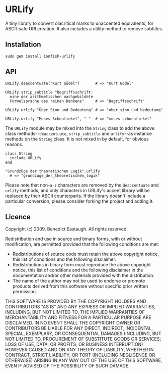 URLify
======

A tiny library to convert diacritical marks to unaccented equivalents, for
ASCII-safe URI creation. It also includes a utility method to remove subtitles.


Installation
------------

    sudo gem install ionfish-urlify


API
---

    URLify.deaccentuate("Kurt Gödel")       # => "Kurt Godel"
    
    URLify.strip_subtitle "Begriffsschrift:
      eine der arithmetischen nachgebildete
      Formelsprache des reinen Denkens"     # => "Begriffsschrift"
    
    URLify.urlify "Über Sinn und Bedeutung" # => "uber_sinn_und_bedeutung"
    
    URLify.urlify "Moses Schönfinkel", "-"  # => "moses-schoenfinkel"

The `URLify` module may be mixed into the `String` class to add the above class
methods--`deaccentuate`, `strip_subtitle` and `urlify`--as instance methods on
the `String` class. It is not mixed in by default, for obvious reasons.

    class String
      include URLify
    end
    
    "Grundzüge der theoretischen Logik".urlify
      # => "grundzuge_der_theoretischen_logik"

Please note that non-`a-z` characters are removed by the `deaccentuate` and
`urlify` methods, and only characters in URLify's accent library will be
replaced by their ASCII counterparts. If the library doesn't include a
particular conversion, please consider forking the project and adding it.


Licence
-------

Copyright (c) 2009, Benedict Eastaugh. All rights reserved.

Redistribution and use in source and binary forms, with or without
modification, are permitted provided that the following conditions are met:

*   Redistributions of source code must retain the above copyright notice, this
    list of conditions and the following disclaimer.
*   Redistributions in binary form must reproduce the above copyright notice,
    this list of conditions and the following disclaimer in the documentation
    and/or other materials provided with the distribution.
*   The name of the author may not be used to endorse or promote products
    derived from this software without specific prior written permission.

THIS SOFTWARE IS PROVIDED BY THE COPYRIGHT HOLDERS AND CONTRIBUTORS "AS IS" AND
ANY EXPRESS OR IMPLIED WARRANTIES, INCLUDING, BUT NOT LIMITED TO, THE IMPLIED
WARRANTIES OF MERCHANTABILITY AND FITNESS FOR A PARTICULAR PURPOSE ARE
DISCLAIMED. IN NO EVENT SHALL THE COPYRIGHT OWNER OR CONTRIBUTORS BE LIABLE FOR
ANY DIRECT, INDIRECT, INCIDENTAL, SPECIAL, EXEMPLARY, OR CONSEQUENTIAL DAMAGES
(INCLUDING, BUT NOT LIMITED TO, PROCUREMENT OF SUBSTITUTE GOODS OR SERVICES;
LOSS OF USE, DATA, OR PROFITS; OR BUSINESS INTERRUPTION) HOWEVER CAUSED AND ON
ANY THEORY OF LIABILITY, WHETHER IN CONTRACT, STRICT LIABILITY, OR TORT
(INCLUDING NEGLIGENCE OR OTHERWISE) ARISING IN ANY WAY OUT OF THE USE OF THIS
SOFTWARE, EVEN IF ADVISED OF THE POSSIBILITY OF SUCH DAMAGE.
